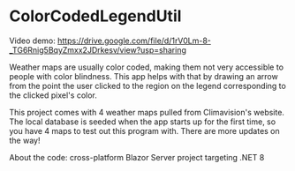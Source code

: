 # ColorCodedLegendUtil

Video demo: https://drive.google.com/file/d/1rV0Lm-8-_TG6Rnig5BqyZmxx2JDrkesv/view?usp=sharing

Weather maps are usually color coded, making them not very accessible to people with color blindness. This app helps with that by drawing an arrow from the point the user clicked to the region on the legend corresponding to the clicked pixel's color.

This project comes with 4 weather maps pulled from Climavision's website. The local database is seeded when the app starts up for the first time, so you have 4 maps to test out this program with. There are more updates on the way!

About the code: cross-platform Blazor Server project targeting .NET 8
